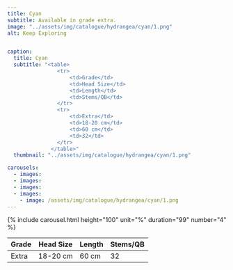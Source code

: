 ```yaml
---
title: Cyan
subtitle: Available in grade extra.
image: "../assets/img/catalogue/hydrangea/cyan/1.png"
alt: Keep Exploring


caption: 
  title: Cyan
  subtitle: "<table>
                <tr>
                    <td>Grade</td>
                    <td>Head Size</td>
                    <td>Length</td>
                    <td>Stems/QB</td>
                </tr>
                <tr>
                    <td>Extra</td>
                    <td>18-20 cm</td>
                    <td>60 cm</td>
                    <td>32</td>
                </tr>
              </table>"
  thumbnail: "../assets/img/catalogue/hydrangea/cyan/1.png"

carousels:
  - images: 
  - images: 
  - images:
  - images:  
    - image: /assets/img/catalogue/hydrangea/cyan/1.png
---
```


{% include carousel.html height="100" unit="%" duration="99" number="4" %}

| Grade | Head Size | Length | Stems/QB |
|-------|-----------|--------|----------|
| Extra |  18-20 cm | 60 cm  |    32    |